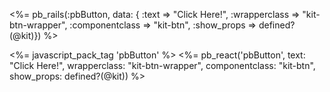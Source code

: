 <%= pb_rails(:pbButton, data: { :text => "Click Here!", :wrapperclass => "kit-btn-wrapper", :componentclass => "kit-btn", :show_props => defined?(@kit)}) %>

<%= javascript_pack_tag 'pbButton' %>
<%= pb_react('pbButton', text: "Click Here!", wrapperclass: "kit-btn-wrapper", componentclass: "kit-btn", show_props: defined?(@kit)) %>
